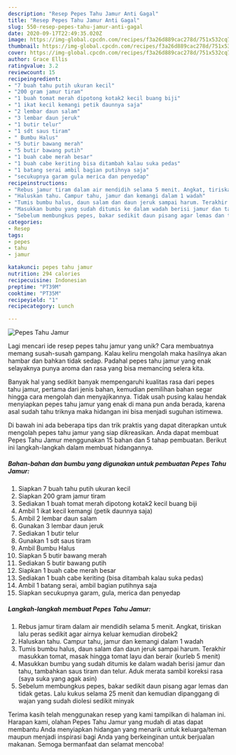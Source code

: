 ```yaml
---
description: "Resep Pepes Tahu Jamur Anti Gagal"
title: "Resep Pepes Tahu Jamur Anti Gagal"
slug: 550-resep-pepes-tahu-jamur-anti-gagal
date: 2020-09-17T22:49:35.020Z
image: https://img-global.cpcdn.com/recipes/f3a26d889cac278d/751x532cq70/pepes-tahu-jamur-foto-resep-utama.jpg
thumbnail: https://img-global.cpcdn.com/recipes/f3a26d889cac278d/751x532cq70/pepes-tahu-jamur-foto-resep-utama.jpg
cover: https://img-global.cpcdn.com/recipes/f3a26d889cac278d/751x532cq70/pepes-tahu-jamur-foto-resep-utama.jpg
author: Grace Ellis
ratingvalue: 3.2
reviewcount: 15
recipeingredient:
- "7 buah tahu putih ukuran kecil"
- "200 gram jamur tiram"
- "1 buah tomat merah dipotong kotak2 kecil buang biji"
- "1 ikat kecil kemangi petik daunnya saja"
- "2 lembar daun salam"
- "3 lembar daun jeruk"
- "1 butir telur"
- "1 sdt saus tiram"
- " Bumbu Halus"
- "5 butir bawang merah"
- "5 butir bawang putih"
- "1 buah cabe merah besar"
- "1 buah cabe keriting bisa ditambah kalau suka pedas"
- "1 batang serai ambil bagian putihnya saja"
- "secukupnya garam gula merica dan penyedap"
recipeinstructions:
- "Rebus jamur tiram dalam air mendidih selama 5 menit. Angkat, tiriskan lalu peras sedikit agar airnya keluar kemudian dirobek2"
- "Haluskan tahu. Campur tahu, jamur dan kemangi dalam 1 wadah"
- "Tumis bumbu halus, daun salam dan daun jeruk sampai harum. Terakhir masukkan tomat, masak hingga tomat layu dan berair (kurleb 5 menit)"
- "Masukkan bumbu yang sudah ditumis ke dalam wadah berisi jamur dan tahu, tambahkan saus tiram dan telur. Aduk merata sambil koreksi rasa (saya suka yang agak asin)"
- "Sebelum membungkus pepes, bakar sedikit daun pisang agar lemas dan tidak getas. Lalu kukus selama 25 menit dan kemudian dipanggang di wajan yang sudah diolesi sedikit minyak"
categories:
- Resep
tags:
- pepes
- tahu
- jamur

katakunci: pepes tahu jamur 
nutrition: 294 calories
recipecuisine: Indonesian
preptime: "PT39M"
cooktime: "PT35M"
recipeyield: "1"
recipecategory: Lunch

---
```



![Pepes Tahu Jamur](https://img-global.cpcdn.com/recipes/f3a26d889cac278d/751x532cq70/pepes-tahu-jamur-foto-resep-utama.jpg)

Lagi mencari ide resep pepes tahu jamur yang unik? Cara membuatnya memang susah-susah gampang. Kalau keliru mengolah maka hasilnya akan hambar dan bahkan tidak sedap. Padahal pepes tahu jamur yang enak selayaknya punya aroma dan rasa yang bisa memancing selera kita.



Banyak hal yang sedikit banyak mempengaruhi kualitas rasa dari pepes tahu jamur, pertama dari jenis bahan, kemudian pemilihan bahan segar hingga cara mengolah dan menyajikannya. Tidak usah pusing kalau hendak menyiapkan pepes tahu jamur yang enak di mana pun anda berada, karena asal sudah tahu triknya maka hidangan ini bisa menjadi suguhan istimewa.


Di bawah ini ada beberapa tips dan trik praktis yang dapat diterapkan untuk mengolah pepes tahu jamur yang siap dikreasikan. Anda dapat membuat Pepes Tahu Jamur menggunakan 15 bahan dan 5 tahap pembuatan. Berikut ini langkah-langkah dalam membuat hidangannya.

<!--inarticleads1-->

##### Bahan-bahan dan bumbu yang digunakan untuk pembuatan Pepes Tahu Jamur:

1. Siapkan 7 buah tahu putih ukuran kecil
1. Siapkan 200 gram jamur tiram
1. Sediakan 1 buah tomat merah dipotong kotak2 kecil buang biji
1. Ambil 1 ikat kecil kemangi (petik daunnya saja)
1. Ambil 2 lembar daun salam
1. Gunakan 3 lembar daun jeruk
1. Sediakan 1 butir telur
1. Gunakan 1 sdt saus tiram
1. Ambil  Bumbu Halus
1. Siapkan 5 butir bawang merah
1. Sediakan 5 butir bawang putih
1. Siapkan 1 buah cabe merah besar
1. Sediakan 1 buah cabe keriting (bisa ditambah kalau suka pedas)
1. Ambil 1 batang serai, ambil bagian putihnya saja
1. Siapkan secukupnya garam, gula, merica dan penyedap




<!--inarticleads2-->

##### Langkah-langkah membuat Pepes Tahu Jamur:

1. Rebus jamur tiram dalam air mendidih selama 5 menit. Angkat, tiriskan lalu peras sedikit agar airnya keluar kemudian dirobek2
1. Haluskan tahu. Campur tahu, jamur dan kemangi dalam 1 wadah
1. Tumis bumbu halus, daun salam dan daun jeruk sampai harum. Terakhir masukkan tomat, masak hingga tomat layu dan berair (kurleb 5 menit)
1. Masukkan bumbu yang sudah ditumis ke dalam wadah berisi jamur dan tahu, tambahkan saus tiram dan telur. Aduk merata sambil koreksi rasa (saya suka yang agak asin)
1. Sebelum membungkus pepes, bakar sedikit daun pisang agar lemas dan tidak getas. Lalu kukus selama 25 menit dan kemudian dipanggang di wajan yang sudah diolesi sedikit minyak




Terima kasih telah menggunakan resep yang kami tampilkan di halaman ini. Harapan kami, olahan Pepes Tahu Jamur yang mudah di atas dapat membantu Anda menyiapkan hidangan yang menarik untuk keluarga/teman maupun menjadi inspirasi bagi Anda yang berkeinginan untuk berjualan makanan. Semoga bermanfaat dan selamat mencoba!
